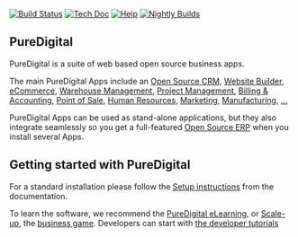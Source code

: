 [![Build Status](http://runbot.puredigital.co.nz/runbot/badge/flat/1/master.svg)](http://runbot.puredigital.co.nz/runbot)
[![Tech Doc](http://img.shields.io/badge/master-docs-875A7B.svg?style=flat&colorA=8F8F8F)](http://www.puredigital.co.nz/documentation/master)
[![Help](http://img.shields.io/badge/master-help-875A7B.svg?style=flat&colorA=8F8F8F)](https://www.puredigital.co.nz/forum/help-1)
[![Nightly Builds](http://img.shields.io/badge/master-nightly-875A7B.svg?style=flat&colorA=8F8F8F)](http://nightly.puredigital.co.nz/)

PureDigital
----

PureDigital is a suite of web based open source business apps.

The main PureDigital Apps include an <a href="https://www.puredigital.co.nz/page/crm">Open Source CRM</a>,
<a href="https://www.puredigital.co.nz/page/website-builder">Website Builder</a>,
<a href="https://www.puredigital.co.nz/page/e-commerce">eCommerce</a>,
<a href="https://www.puredigital.co.nz/page/warehouse">Warehouse Management</a>,
<a href="https://www.puredigital.co.nz/page/project-management">Project Management</a>,
<a href="https://www.puredigital.co.nz/page/accounting">Billing &amp; Accounting</a>,
<a href="https://www.puredigital.co.nz/page/point-of-sale">Point of Sale</a>,
<a href="https://www.puredigital.co.nz/page/employees">Human Resources</a>,
<a href="https://www.puredigital.co.nz/page/lead-automation">Marketing</a>,
<a href="https://www.puredigital.co.nz/page/manufacturing">Manufacturing</a>,
<a href="https://www.puredigital.co.nz/#apps">...</a>

PureDigital Apps can be used as stand-alone applications, but they also integrate seamlessly so you get
a full-featured <a href="https://www.puredigital.co.nz">Open Source ERP</a> when you install several Apps.


Getting started with PureDigital
-------------------------
For a standard installation please follow the <a href="https://www.puredigital.co.nz/documentation/14.0/setup/install.html">Setup instructions</a>
from the documentation.

To learn the software, we recommend the <a href="https://www.puredigital.co.nz/slides">PureDigital eLearning</a>, or <a href="https://www.puredigital.co.nz/page/scale-up-business-game">Scale-up</a>, the <a href="https://www.puredigital.co.nz/page/scale-up-business-game">business game</a>. Developers can start with <a href="https://www.puredigital.co.nz/documentation/14.0/tutorials.html">the developer tutorials</a>
